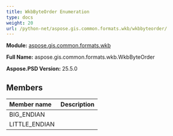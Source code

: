 ```yaml
---
title: WkbByteOrder Enumeration
type: docs
weight: 20
url: /python-net/aspose.gis.common.formats.wkb/wkbbyteorder/
---
```




**Module:** [aspose.gis.common.formats.wkb](/psd/python-net/aspose.gis.common.formats.wkb/)

**Full Name:** aspose.gis.common.formats.wkb.WkbByteOrder

**Aspose.PSD Version:** 25.5.0

## **Members**
| **Member name** | **Description** |
| :- | :- |
| BIG_ENDIAN |  |
| LITTLE_ENDIAN |  |
